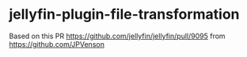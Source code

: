 # jellyfin-plugin-file-transformation

Based on this PR https://github.com/jellyfin/jellyfin/pull/9095 from https://github.com/JPVenson
